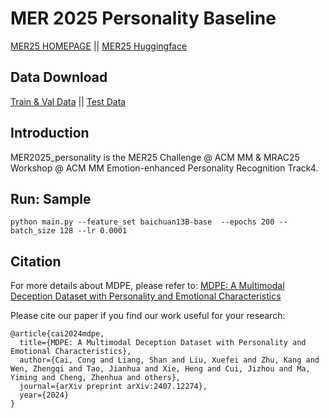 # MER 2025 Personality Baseline 

<a href="https://zeroqiaoba.github.io/MER2025-website/">MER25 HOMEPAGE</a> ||  <a href="https://huggingface.co/datasets/MERChallenge/MER2025">MER25 Huggingface</a> 

## Data Download 
<a href="https://huggingface.co/datasets/MDPEdataset/MDPE_Dataset/tree/main/">Train & Val Data</a> ||  <a href="https://huggingface.co/datasets/MDPEdataset/MER2025_personality/">Test Data</a> 

## Introduction

MER2025_personality is the MER25 Challenge @ ACM MM & MRAC25 Workshop @ ACM MM Emotion-enhanced Personality Recognition Track4.



## Run: Sample 


```
python main.py --feature_set baichuan13B-base  --epochs 200 --batch_size 128 --lr 0.0001 
```

## Citation
For more details about MDPE, please refer to:
[MDPE: A Multimodal Deception Dataset with Personality and Emotional Characteristics](https://arxiv.org/abs/2407.12274)

Please cite our paper if you find our work useful for your research:

```
@article{cai2024mdpe,
  title={MDPE: A Multimodal Deception Dataset with Personality and Emotional Characteristics},
  author={Cai, Cong and Liang, Shan and Liu, Xuefei and Zhu, Kang and Wen, Zhengqi and Tao, Jianhua and Xie, Heng and Cui, Jizhou and Ma, Yiming and Cheng, Zhenhua and others},
  journal={arXiv preprint arXiv:2407.12274},
  year={2024}
}
```
